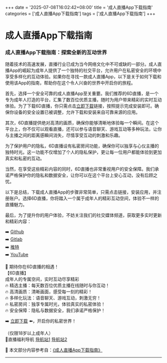 +++
date = '2025-07-08T16:02:42+08:00'
title = '成人直播App下载指南'
categories = ['成人直播App下载指南']
tags = ['成人直播App下载指南']
+++

# 成人直播App下载指南

### 成人直播App下载指南：探索全新的互动世界

随着技术的高速发展，直播行业已成为当今网络文化中不可或缺的一部分。成人直播App的崛起为成年人提供了一个独特的社交平台，允许用户在私密安全的环境中享受多样化的互动体验。如果你在寻找一款成人直播App，以下是关于如何下载和使用该App的指南，帮助你在这个令人兴奋的世界中开启你的旅程。

首先，选择一个安全可靠的成人直播App至关重要。我们推荐的6D直播，是一个专为成年人打造的平台，汇集了数百位优质主播，随时为用户带来精彩的实时互动体验。为了下载6D直播，你只需点击[立即下载](https://down123.s3.ap-east-1.amazonaws.com/down/down.html?channelCode=blog)链接，按照提示完成安装即可。确保你设备的安全设置已被调整，允许下载和安装来自可靠来源的应用。

其次，6D直播提供绝对高清的画质，确保你能够清晰地体验每一个瞬间。在这个平台上，你不仅可以观看直播，还可以参与语音聊天、游戏互动等多种玩法，让你与主播之间的距离感瞬间消失，尽情享受互动的刺激和乐趣。

为了保护用户的隐私，6D直播设有私密房间功能，确保你可以独享与心仪主播的独特时光。这一功能不仅增加了个人的隐私保护，更让每一位用户都能体验到更加真实和私密的互动。

当然，在享受这些精彩内容的同时，6D直播也非常重视用户的安全保障。我们承诺严格保护你的隐私和数据安全，让你可以在这个平台上安心互动，没有后顾之忧。

以下是总结，下载成人直播App的步骤非常简单，只需点击链接，安装应用，并注册账户。选择6D直播，你将踏入一个属于成年人的精彩互动空间，体验不一样的直播魅力。

最后，为了提升你的用户体验，不妨关注我们的社交媒体频道，获取更多实时更新和精彩内容：

➡️ [Github](https://aldult-live.github.io/)  
➡️ [Gitlab](https://seo-09598d.gitlab.io/)  
➡️ [推特](https://x.com/wegame33)  
➡️ [YouTube](https://www.youtube.com/@6Dlive)  

🌟 期待你在6D直播的相遇！  
【6D直播】  
成年人的专属空间，实时互动尽享精彩  
🔥 精选主播：每天数百位优质主播在线随时与你互动！  
🔥 高清画质：清晰画面，感受每一刻的精彩！  
🔥 多样化玩法：语音聊天、游戏互动，刺激无穷！  
🔥 私密房间：独享专属时光，体验真实的私密体验！  
🔥 安全保障：隐私与数据安全，我们承诺严格保护！  

➡️ [立即下载](https://down123.s3.ap-east-1.amazonaws.com/down/down.html?channelCode=blog) ⬅️，开启你的私密世界！  

（仅限18岁以上成年人）  
🔞直播福利导航   [导航站1](https://webstack-86085a.gitlab.io/) [导航站2](https://onlygit123-2.github.io/)


📘 本文部分内容参考自：[《成人直播App下载指南》](https://github.com/18movv/18mo)

---
